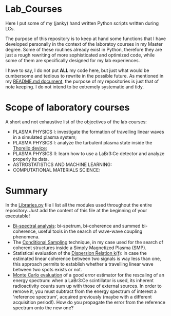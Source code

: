 # Lab_Courses
Here I put some of my (janky) hand written Python scripts written during LCs.

The purpose of this repository is to keep at hand some functions that I have developed personally in the context of the laboratoy courses in my Master degree. Some of these routines already exist in Python, therefore they are just a rough rewriting of more sophisticated and optimized code, while some of them are specifically designed for my lab experiences. 

I have to say, I do not put __ALL__ my code here, but just what would be cumbersome and tedious to rewrite in the possible future. As mentioned in my [README.md document](https://github.com/Grafton17), the purpose of my repositories is just that of note keeping. I do not intend to be extremely systematic and tidy.

# Scope of laboratory courses
A short and not exhaustive list of the objectives of the lab courses:
- PLASMA PHYSICS I: investigate the formation of travelling linear waves in a simulated plasma system;
- PLASMA PHYSICS I: analyze the turbulent plasma state inside the [Thorello device](https://fusenet.eu/node/517);
- PLASMA PHYSICS II: learn how to use a LaBr3:Ce detector and analyze properly its data.
- ASTROSTATISTICS AND MACHINE LEARNING:
- COMPUTATIONAL MATERIALS SCIENCE:

# Summary

In the [Libraries.py](Libraries.py) file I list all the modules used throughout the entire repository. Just add the content of this file at the beginning of your executable!

- [Bi-spectral analysis](Bi-coherence): bi-spetrum, bi-coherence and summed bi-coherence, useful tools in the search of wave-wave coupling phenomena.
- The [Conditional Sampling](Conditional-Sampling) technique, in my case used for the search of coherent structures inside a Simply Magnetized Plasma (SMP).
- Statistical evaluation of the [Dispersion Relation k(f)](Dispersion-Relation): in case the estimated linear coherence between two signals is way less than one, this approach permits to establish whether a travelling linear wave between two spots exists or not.
- [Monte Carlo evaluation](MC-estimator) of a good error estimator for the rescaling of an energy spectrum: when a LaBr3:Ce scintillator is used, its inherent radioactivity counts sum up with those of external sources. In order to remove it, you must subtract from the energy spectrum of interest a 'reference spectrum', acquired previously (maybe with a different acquisition period!). How do you propagate the error from the reference spectrum onto the new one?
